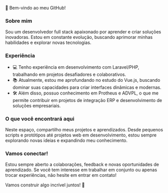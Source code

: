 👋 Bem-vindo ao meu GitHub!

### Sobre mim
Sou um desenvolvedor full stack apaixonado por aprender e criar soluções inovadoras. Estou em constante evolução, buscando aprimorar minhas habilidades e explorar novas tecnologias.

### Experiência
- 💻 Tenho experiência em desenvolvimento com Laravel/PHP, trabalhando em projetos desafiadores e colaborativos.
- 📚 Atualmente, estou me aprofundando no estudo do Vue.js, buscando dominar suas capacidades para criar interfaces dinâmicas e modernas.
- 🛠️ Além disso, possuo conhecimento em Protheus e ADVPL, o que me permite contribuir em projetos de integração ERP e desenvolvimento de soluções empresariais.

### O que você encontrará aqui
Neste espaço, compartilho meus projetos e aprendizados. Desde pequenos scripts e protótipos até projetos web em desenvolvimento, estou sempre explorando novas ideias e expandindo meu conhecimento.

### Vamos conectar!
Estou sempre aberto a colaborações, feedback e novas oportunidades de aprendizado. Se você tem interesse em trabalhar em conjunto ou apenas trocar experiências, não hesite em entrar em contato!

Vamos construir algo incrível juntos! 🚀

